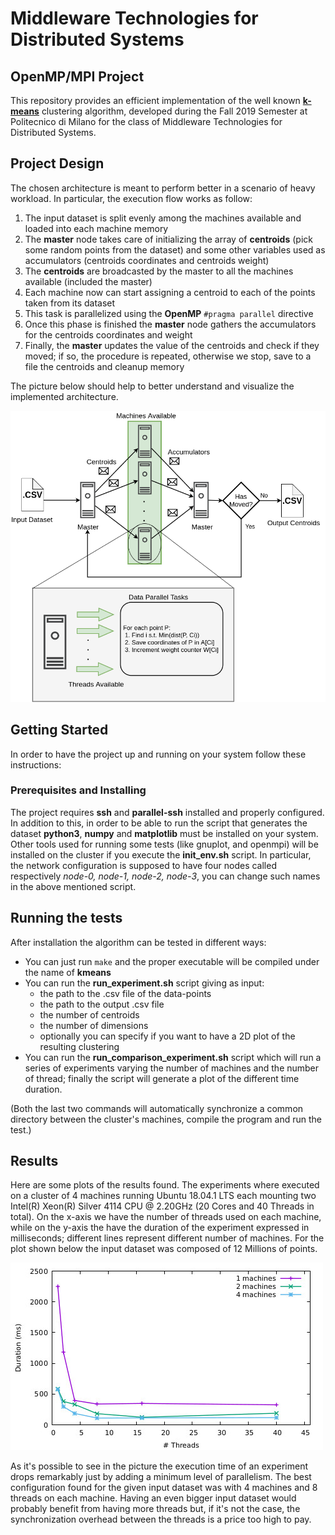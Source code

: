 # Middleware Technologies for Distributed Systems 


## OpenMP/MPI Project

This repository provides an efficient implementation of the well known __[k-means](https://en.wikipedia.org/wiki/K-means_clustering)__ clustering algorithm, developed during the Fall 2019 Semester at Politecnico di Milano for the class of Middleware Technologies for Distributed Systems. 


## Project Design 

The chosen architecture is meant to perform better in a scenario of heavy workload. In particular, the execution flow works as follow:

1. The input dataset is split evenly among the machines available and loaded into each machine memory
2. The __master__ node takes care of initializing the array of __centroids__ (pick some random points from the dataset) and some other variables used as accumulators (centroids coordinates and centroids weight)
3. The __centroids__ are broadcasted by the master to all the machines available (included the master)
4. Each machine now can start assigning a centroid to each of the points taken from its dataset
5. This task is parallelized using the __OpenMP__ `#pragma parallel` directive 
6. Once this phase is finished the __master__ node gathers the accumulators for the centroids coordinates and weight
7. Finally, the __master__ updates the value of the centroids and check if they moved; if so, the procedure is repeated, otherwise we stop, save to a file the centroids and cleanup memory     

The picture below should help to better understand and visualize the implemented architecture. 

![test](./kmeans_MPI_OMP.png)

## Getting Started 

In order to have the project up and running on your system follow these instructions:


### Prerequisites and Installing

The project requires __ssh__ and __parallel-ssh__ installed and properly configured. In addition to this, in order to be able to run the script that generates the dataset __python3__,  __numpy__ and __matplotlib__ must be installed on your system. Other tools used for running some tests (like gnuplot, and openmpi) will be installed on the cluster if you execute the __init_env.sh__ script. In particular, the network configuration is supposed to have four nodes called respectively *node-0, node-1, node-2, node-3*, you can change such names in the above mentioned script. 


## Running the tests

After installation the algorithm can be tested in different ways:

- You can just run `make` and the proper executable will be compiled under the name of __kmeans__ 
- You can run the __run_experiment.sh__ script giving as input:
	- the path to the .csv file of the data-points
	- the path to the output .csv file
	- the number of centroids 
	- the number of dimensions 
	- optionally you can specify if you want to have a 2D plot of the resulting clustering    
- You can run the __run\_comparison\_experiment.sh__ script which will run a series of experiments varying the number of machines and the number of thread; finally the script will generate a plot of the different time duration.  

(Both the last two commands will automatically synchronize a common directory between the cluster's machines, compile the program and run the test.) 

## Results 

Here are some plots of the results found. The experiments where executed on a cluster of 4 machines running Ubuntu 18.04.1 LTS each mounting two Intel(R) Xeon(R) Silver 4114 CPU @ 2.20GHz (20 Cores and 40 Threads in total). 
On the x-axis we have the number of threads used on each machine, while on the y-axis the have the duration of the experiment expressed in milliseconds; different lines represent different number of machines. For the plot shown below the input dataset was composed of 12 Millions of points. 

![p](./comparison.jpg)

As it's possible to see in the picture the execution time of an experiment drops remarkably just by adding a minimum level of parallelism. The best configuration found for the given input dataset was with 4 machines and 8 threads on each machine. Having an even bigger input dataset would probably benefit from having more threads but, if it's not the case, the synchronization overhead between the threads is a price too high to pay.   
